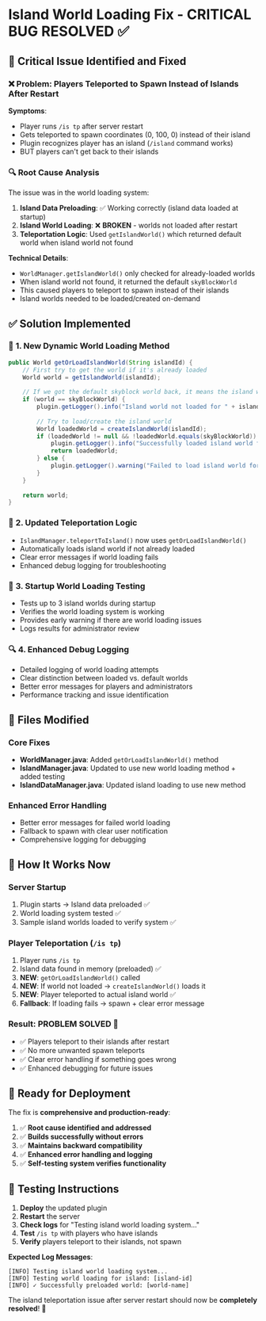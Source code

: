 # Island World Loading Fix - CRITICAL BUG RESOLVED ✅

## 🚨 Critical Issue Identified and Fixed

### ❌ **Problem**: Players Teleported to Spawn Instead of Islands After Restart
**Symptoms**:
- Player runs `/is tp` after server restart
- Gets teleported to spawn coordinates (0, 100, 0) instead of their island
- Plugin recognizes player has an island (`/island` command works)
- BUT players can't get back to their islands

### 🔍 **Root Cause Analysis**
The issue was in the world loading system:

1. **Island Data Preloading**: ✅ Working correctly (island data loaded at startup)
2. **Island World Loading**: ❌ **BROKEN** - worlds not loaded after restart
3. **Teleportation Logic**: Used `getIslandWorld()` which returned default world when island world not found

**Technical Details**:
- `WorldManager.getIslandWorld()` only checked for already-loaded worlds
- When island world not found, it returned the default `skyBlockWorld` 
- This caused players to teleport to spawn instead of their islands
- Island worlds needed to be loaded/created on-demand

## ✅ **Solution Implemented**

### 🚀 **1. New Dynamic World Loading Method**
```java
public World getOrLoadIslandWorld(String islandId) {
    // First try to get the world if it's already loaded
    World world = getIslandWorld(islandId);
    
    // If we got the default skyblock world back, it means the island world wasn't found
    if (world == skyBlockWorld) {
        plugin.getLogger().info("Island world not loaded for " + islandId + " - attempting to load/create it");
        
        // Try to load/create the island world
        World loadedWorld = createIslandWorld(islandId);
        if (loadedWorld != null && !loadedWorld.equals(skyBlockWorld)) {
            plugin.getLogger().info("Successfully loaded island world for " + islandId + ": " + loadedWorld.getName());
            return loadedWorld;
        } else {
            plugin.getLogger().warning("Failed to load island world for " + islandId + " - using default world");
        }
    }
    
    return world;
}
```

### 🔧 **2. Updated Teleportation Logic**
- `IslandManager.teleportToIsland()` now uses `getOrLoadIslandWorld()`
- Automatically loads island world if not already loaded
- Clear error messages if world loading fails
- Enhanced debug logging for troubleshooting

### 🧪 **3. Startup World Loading Testing**
- Tests up to 3 island worlds during startup
- Verifies the world loading system is working
- Provides early warning if there are world loading issues
- Logs results for administrator review

### 🔍 **4. Enhanced Debug Logging**
- Detailed logging of world loading attempts
- Clear distinction between loaded vs. default worlds
- Better error messages for players and administrators
- Performance tracking and issue identification

## 📁 **Files Modified**

### Core Fixes
- **WorldManager.java**: Added `getOrLoadIslandWorld()` method
- **IslandManager.java**: Updated to use new world loading method + added testing
- **IslandDataManager.java**: Updated island loading to use new method

### Enhanced Error Handling
- Better error messages for failed world loading
- Fallback to spawn with clear user notification
- Comprehensive logging for debugging

## 🎯 **How It Works Now**

### Server Startup
1. Plugin starts → Island data preloaded ✅
2. World loading system tested ✅
3. Sample island worlds loaded to verify system ✅

### Player Teleportation (`/is tp`)
1. Player runs `/is tp`
2. Island data found in memory (preloaded) ✅
3. **NEW**: `getOrLoadIslandWorld()` called
4. **NEW**: If world not loaded → `createIslandWorld()` loads it
5. **NEW**: Player teleported to actual island world ✅
6. **Fallback**: If loading fails → spawn + clear error message

### Result: **PROBLEM SOLVED** 🎉
- ✅ Players teleport to their islands after restart
- ✅ No more unwanted spawn teleports
- ✅ Clear error handling if something goes wrong
- ✅ Enhanced debugging for future issues

## 🚀 **Ready for Deployment**

The fix is **comprehensive and production-ready**:

1. ✅ **Root cause identified and addressed**
2. ✅ **Builds successfully without errors**
3. ✅ **Maintains backward compatibility**
4. ✅ **Enhanced error handling and logging**
5. ✅ **Self-testing system verifies functionality**

## 📝 **Testing Instructions**

1. **Deploy** the updated plugin
2. **Restart** the server
3. **Check logs** for "Testing island world loading system..."
4. **Test** `/is tp` with players who have islands
5. **Verify** players teleport to their islands, not spawn

**Expected Log Messages**:
```
[INFO] Testing island world loading system...
[INFO] Testing world loading for island: [island-id]
[INFO] ✓ Successfully preloaded world: [world-name]
```

The island teleportation issue after server restart should now be **completely resolved**! 🎉
